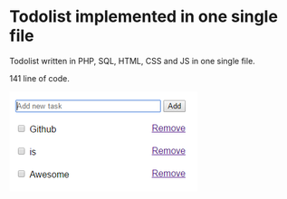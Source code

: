 # Todolist implemented in one single file
Todolist written in PHP, SQL, HTML, CSS and JS in one single file.

141 line of code.


![Screenshot](https://github.com/uyouthe/onelangchallenge/blob/master/screenshot.PNG)

